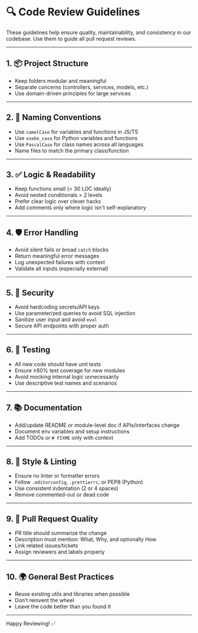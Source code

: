 # 🔍 Code Review Guidelines

These guidelines help ensure quality, maintainability, and consistency in our codebase. Use them to guide all pull request reviews.

---

## 1. 📦 Project Structure
- Keep folders modular and meaningful
- Separate concerns (controllers, services, models, etc.)
- Use domain-driven principles for large services

---

## 2. 🧠 Naming Conventions
- Use `camelCase` for variables and functions in JS/TS
- Use `snake_case` for Python variables and functions
- Use `PascalCase` for class names across all languages
- Name files to match the primary class/function

---

## 3. ✅ Logic & Readability
- Keep functions small (< 30 LOC ideally)
- Avoid nested conditionals > 2 levels
- Prefer clear logic over clever hacks
- Add comments only where logic isn't self-explanatory

---

## 4. 🛡️ Error Handling
- Avoid silent fails or broad `catch` blocks
- Return meaningful error messages
- Log unexpected failures with context
- Validate all inputs (especially external)

---

## 5. 🔐 Security
- Avoid hardcoding secrets/API keys
- Use parameterized queries to avoid SQL injection
- Sanitize user input and avoid `eval`
- Secure API endpoints with proper auth

---

## 6. 🧪 Testing
- All new code should have unit tests
- Ensure ≥80% test coverage for new modules
- Avoid mocking internal logic unnecessarily
- Use descriptive test names and scenarios

---

## 7. 📚 Documentation
- Add/update README or module-level doc if APIs/interfaces change
- Document env variables and setup instructions
- Add TODOs or `# FIXME` only with context

---

## 8. 🧹 Style & Linting
- Ensure no linter or formatter errors
- Follow `.editorconfig`, `.prettierrc`, or PEP8 (Python)
- Use consistent indentation (2 or 4 spaces)
- Remove commented-out or dead code

---

## 9. 💬 Pull Request Quality
- PR title should summarize the change
- Description must mention: What, Why, and optionally How
- Link related issues/tickets
- Assign reviewers and labels properly

---

## 10. 🌍 General Best Practices
- Reuse existing utils and libraries when possible
- Don’t reinvent the wheel
- Leave the code better than you found it

---

Happy Reviewing! ✅

